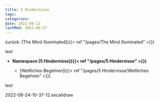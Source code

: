 ```yaml
---
title: 5 Hindernisse
tags:
categories:
date: 2022-08-12
lastMod: 2022-08-27
---
```

zurück: [The Mind Illuminated]({{< ref "/pages/The Mind Illuminated" >}})

test

  + **Namespace [5 Hindernisse]({{< ref "/pages/5 Hindernisse" >}})**

    + [Weltliches Begehren]({{< ref "/pages/5 Hindernisse/Weltliches Begehren" >}})

 test



2022-08-24-10-37-12.excalidraw
